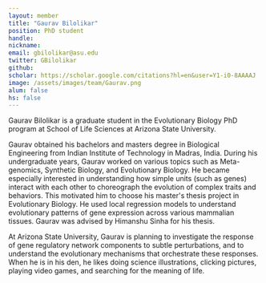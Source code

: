 ```yaml
---
layout: member
title: "Gaurav Bilolikar"
position: PhD student
handle: 
nickname: 
email: gbilolikar@asu.edu 
twitter: GBilolikar
github: 
scholar: https://scholar.google.com/citations?hl=en&user=Y1-i0-8AAAAJ
image: /assets/images/team/Gaurav.png
alum: false
hs: false
---
```

Gaurav Bilolikar is a graduate student in the Evolutionary Biology PhD program at School of Life Sciences at Arizona State University.

Gaurav obtained his bachelors and masters degree in Biological Engineering from Indian Institute of Technology in Madras, India. During his undergraduate years, Gaurav worked on various topics such as Meta-genomics, Synthetic Biology, and Evolutionary Biology. He became especially interested in understanding how simple units (such as genes) interact with each other to choreograph the evolution of complex traits and behaviors. This motivated him to choose his master's thesis project in Evolutionary Biology. He used local regression models to understand evolutionary patterns of gene expression across various mammalian tissues. Gaurav was advised by Himanshu Sinha for his thesis.

At Arizona State University, Gaurav is planning to investigate the response of gene regulatory network components to subtle perturbations, and to understand the evolutionary mechanisms that orchestrate these responses. When he is in his den, he likes doing science illustrations, clicking pictures, playing video games, and searching for the meaning of life.